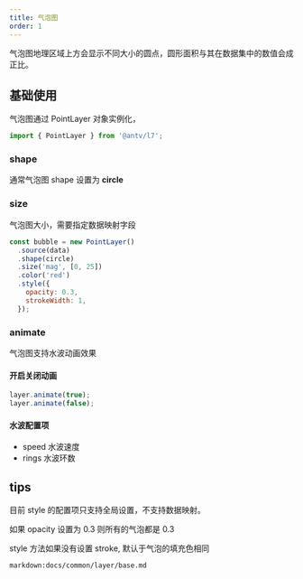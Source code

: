 ```yaml
---
title: 气泡图
order: 1
---
```


气泡图地理区域上方会显示不同大小的圆点，圆形面积与其在数据集中的数值会成正比。

## 基础使用

气泡图通过 PointLayer 对象实例化，

```javascript
import { PointLayer } from '@antv/l7';
```

### shape

通常气泡图 shape 设置为 **circle**

### size

气泡图大小，需要指定数据映射字段

```javascript
const bubble = new PointLayer()
  .source(data)
  .shape(circle)
  .size('mag', [0, 25])
  .color('red')
  .style({
    opacity: 0.3,
    strokeWidth: 1,
  });
```

### animate

气泡图支持水波动画效果

#### 开启关闭动画

```javascript
layer.animate(true);
layer.animate(false);
```

#### 水波配置项

- speed 水波速度
- rings 水波环数

## tips

目前 style 的配置项只支持全局设置，不支持数据映射。

如果 opacity 设置为 0.3 则所有的气泡都是 0.3

style 方法如果没有设置 stroke, 默认于气泡的填充色相同

`markdown:docs/common/layer/base.md`

